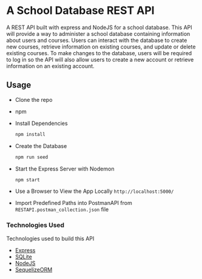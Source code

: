# A School Database REST API
A REST API built with express and NodeJS for a school database. This API will provide a way to administer a school database containing information about users and courses. Users can interact with the database to create new courses, retrieve information on existing courses, and update or delete existing courses. To make changes to the database, users will be required to log in so the API will also allow users to create a new account or retrieve information on an existing account.

## Usage
* Clone the repo
* npm
* Install Dependencies
  ```sh
  npm install
  ```
* Create the Database
  ```sh
  npm run seed
  ```
* Start the Express Server with Nodemon
  ```sh
  npm start
  ```

* Use a Browser to View the App Locally `http://localhost:5000/`

* Import Predefined Paths into PostmanAPI from `RESTAPI.postman_collection.json` file

### Technologies Used

Technologies used to build this API

* [Express](https://expressjs.com/)
* [SQLite](https://www.sqlite.org/)
* [NodeJS](https://nodejs.org/)
* [SequelizeORM](https://sequelize.org/)


